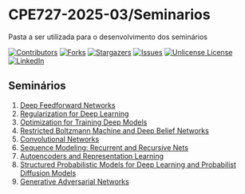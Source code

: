 # CPE727-2025-03/Seminarios
Pasta a ser utilizada para o desenvolvimento dos seminários


<!-- PROJECT SHIELDS -->
<!--
*** I'm using markdown "reference style" links for readability.
*** Reference links are enclosed in brackets [ ] instead of parentheses ( ).
*** See the bottom of this document for the declaration of the reference variables
*** for contributors-url, forks-url, etc. This is an optional, concise syntax you may use.
*** https://www.markdownguide.org/basic-syntax/#reference-style-links
-->
[![Contributors][contributors-shield]][contributors-url]
[![Forks][forks-shield]][forks-url]
[![Stargazers][stars-shield]][stars-url]
[![Issues][issues-shield]][issues-url]
[![Unlicense License][license-shield]][license-url]
[![LinkedIn][linkedin-shield]][linkedin-url]


<!-- MARKDOWN LINKS & IMAGES -->
<!-- https://www.markdownguide.org/basic-syntax/#reference-style-links -->
[contributors-shield]: https://img.shields.io/github/contributors/natmourajr/CPE727-2025-03.svg?style=for-the-badge
[contributors-url]: https://github.com/natmourajr/CPE727-2025-03/graphs/contributors
[forks-shield]: https://img.shields.io/github/forks/natmourajr/CPE727-2025-03.svg?style=for-the-badge
[forks-url]: https://github.com/natmourajr/CPE727-2025-03/network/members
[stars-shield]: https://img.shields.io/github/stars/natmourajr/CPE727-2025-03.svg?style=for-the-badge
[stars-url]: https://github.com/natmourajr/CPE727-2025-03/stargazers
[issues-shield]: https://img.shields.io/github/issues/natmourajr/CPE727-2025-03.svg?style=for-the-badge
[issues-url]: https://github.com/natmourajr/CPE727-2025-03/issues
[license-shield]: https://img.shields.io/github/license/natmourajr/CPE727-2025-03.svg?style=for-the-badge
[license-url]: https://github.com/natmourajr/CPE727-2025-03/blob/master/LICENSE.txt
[linkedin-shield]: https://img.shields.io/badge/-LinkedIn-black.svg?style=for-the-badge&logo=linkedin&colorB=555
[linkedin-url]: www.linkedin.com/in/natanael-moura-junior-425a3294


## Seminários

1. [Deep Feedforward Networks](https://github.com/natmourajr/CPE727-2025-03/tree/b90a4f003da77668480529911ec03df1c1c3891e/Seminarios/1%20-%20DeepNN)
2. [Regularization for Deep Learning]()
3. [Optimization for Training Deep Models]()
4. [Restricted Boltzmann Machine and Deep Belief Networks]()
5. [Convolutional Networks]() 
6. [Sequence Modeling: Recurrent and Recursive Nets]()
7. [Autoencoders and Representation Learning]()
8. [Structured Probabilistic Models for Deep Learning and Probabilist Diffusion Models]()
9. [Generative Adversarial Networks]()


